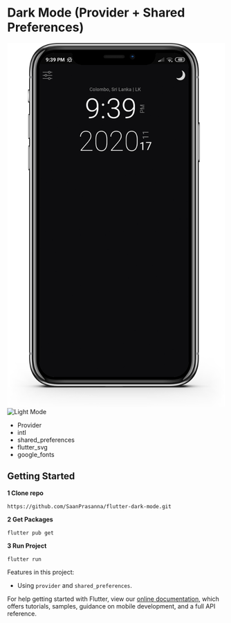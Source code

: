 # Dark Mode (Provider + Shared Preferences) 	

![alt text](https://github.com/SaanPrasanna/Flutter-Dark-Mode/blob/main/assets/icons/darkmode.png?raw=true)
![Light Mode](http://lkapi.ml/img/light.pngs)

- Provider
- intl
- shared_preferences
- flutter_svg
- google_fonts

## Getting Started
**1 Clone repo**
```
https://github.com/SaanPrasanna/flutter-dark-mode.git
```
**2 Get Packages**
```
flutter pub get
```
**3 Run Project**
```
flutter run
```

Features in this project:

- Using `provider` and `shared_preferences`.

For help getting started with Flutter, view our
[online documentation](https://flutter.dev/docs), which offers tutorials,
samples, guidance on mobile development, and a full API reference.
